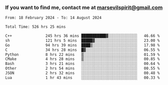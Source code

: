 ### If you want to find me, contact me at marsevilspirit@gmail.com

<!--
**marsevilspirit/marsevilspirit** is a ✨ _special_ ✨ repository because its `README.md` (this file) appears on your GitHub profile.

Here are some ideas to get you started:

- 🔭 I’m currently working on ...
- 🌱 I’m currently learning ...
- 👯 I’m looking to collaborate on ...
- 🤔 I’m looking for help with ...
- 💬 Ask me about ...
- 📫 How to reach me: ...
- 😄 Pronouns: ...
- ⚡ Fun fact: ...
-->
<!--START_SECTION:waka-->

```txt
From: 18 February 2024 - To: 14 August 2024

Total Time: 526 hrs 25 mins

C++               245 hrs 36 mins ███████████▓░░░░░░░░░░░░░   46.66 %
sh                121 hrs 5 mins  █████▓░░░░░░░░░░░░░░░░░░░   23.00 %
Go                94 hrs 39 mins  ████▒░░░░░░░░░░░░░░░░░░░░   17.98 %
C                 34 hrs 28 mins  █▓░░░░░░░░░░░░░░░░░░░░░░░   06.55 %
Python            8 hrs 22 mins   ▒░░░░░░░░░░░░░░░░░░░░░░░░   01.59 %
CMake             4 hrs 28 mins   ▒░░░░░░░░░░░░░░░░░░░░░░░░   00.85 %
Bash              3 hrs 21 mins   ░░░░░░░░░░░░░░░░░░░░░░░░░   00.64 %
Other             2 hrs 54 mins   ░░░░░░░░░░░░░░░░░░░░░░░░░   00.55 %
JSON              2 hrs 32 mins   ░░░░░░░░░░░░░░░░░░░░░░░░░   00.48 %
Lua               1 hr 43 mins    ░░░░░░░░░░░░░░░░░░░░░░░░░   00.33 %
```

<!--END_SECTION:waka-->
